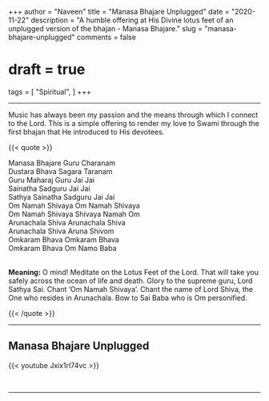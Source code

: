 +++
author = "Naveen"
title = "Manasa Bhajare Unplugged"
date = "2020-11-22"
description = "A humble offering at His Divine lotus feet of an unplugged version of the bhajan - Manasa Bhajare."
slug = "manasa-bhajare-unplugged"
comments = false
# draft = true
tags = [
    "Spiritual",
]
+++

---

Music has always been my passion and the means through which I connect to the Lord. This is a simple offering to render my love to Swami through the first bhajan that He introduced to His devotees.

{{< quote >}}
<p>Manasa Bhajare Guru Charanam <br />
Dustara Bhava Sagara Taranam <br />
Guru Maharaj Guru Jai Jai <br />
Sainatha Sadguru Jai Jai <br />
Sathya Sainatha Sadguru Jai Jai <br />
Om Namah Shivaya Om Namah Shivaya <br />
Om Namah Shivaya Shivaya Namah Om <br />                
Arunachala Shiva Arunachala Shiva <br />
Arunachala Shiva Aruna Shivom <br />
Omkaram Bhava Omkaram Bhava <br />
Omkaram Bhava Om Namo Baba <br /><br />

<span style="font-weight:bold;">Meaning:</span>
O mind! Meditate on the Lotus Feet of the Lord. That will take you safely across the ocean of life and death. Glory to the supreme guru, Lord Sathya Sai. Chant ‘Om Namah Shivaya’. Chant the name of Lord Shiva, the One who resides in Arunachala. Bow to Sai Baba who is Om personified.
</p>
{{< /quote >}}

---

## Manasa Bhajare Unplugged

{{< youtube Jxix1rI74vc >}}

<br>

---